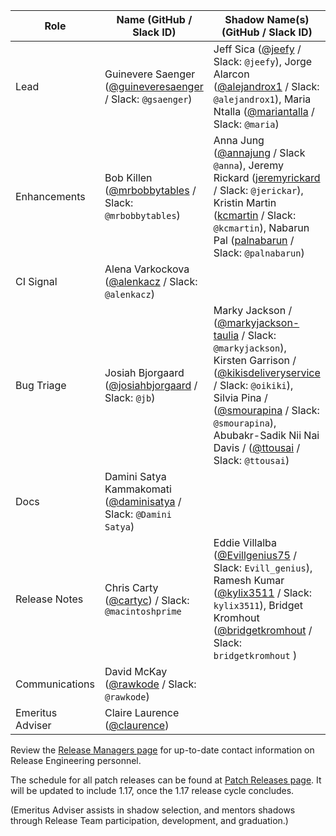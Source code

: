 | **Role** | **Name** (**GitHub / Slack ID**)  | **Shadow Name(s) (GitHub / Slack ID)** |
| ------ | ------ | ------ |
| Lead |  Guinevere Saenger ([@guineveresaenger](https://github.com/guineveresaenger) / Slack: `@gsaenger`) | Jeff Sica ([@jeefy](https://github.com/jeefy) / Slack: `@jeefy`), Jorge Alarcon ([@alejandrox1](https://github.com/alejandrox1) / Slack: `@alejandrox1`), Maria Ntalla ([@mariantalla](https://github.com/mariantalla) / Slack: `@maria`) |
| Enhancements | Bob Killen ([@mrbobbytables](https://github.com/mrbobbytables) / Slack: `@mrbobbytables`) | Anna Jung ([@annajung](https://github.com/annajung) / Slack `@anna`), Jeremy Rickard ([jeremyrickard](https://github.com/jeremyrickard) / Slack: `@jerickar`), Kristin Martin ([kcmartin](https://github.com/kcmartin) / Slack: `@kcmartin`), Nabarun Pal ([palnabarun](https://github.com/palnabarun) / Slack: `@palnabarun`) |
| CI Signal | Alena Varkockova ([@alenkacz](https://github.com/alenkacz) / Slack: `@alenkacz`) | |
| Bug Triage | Josiah Bjorgaard ([@josiahbjorgaard](https://github.com/josiahbjorgaard) / Slack: `@jb`) | Marky Jackson / ([@markyjackson-taulia](https://github.com/markyjackson-taulia) / Slack: `@markyjackson`), Kirsten Garrison / ([@kikisdeliveryservice](https://github.com/kikisdeliveryservice) / Slack: `@oikiki`), Silvia Pina / ([@smourapina](https://github.com/smourapina) / Slack: `@smourapina`), Abubakr-Sadik Nii Nai Davis / ([@ttousai](https://github.com/ttousai) / Slack: `@ttousai`) |
| Docs | Damini Satya Kammakomati ([@daminisatya](https://github.com/daminisatya) / Slack: `@Damini Satya`) |  |
| Release Notes | Chris Carty ([@cartyc](https://github.com/cartyc)) / Slack: `@macintoshprime` | Eddie Villalba ([@Evillgenius75](https://github.com/Evillgenius75) / Slack: `Evill_genius`), Ramesh Kumar ([@kylix3511](https://github.com/kylix3511) / Slack: `kylix3511`), Bridget Kromhout ([@bridgetkromhout](https://github.com/bridgetkromhout) / Slack: `bridgetkromhout` ) |
| Communications | David McKay ([@rawkode](https://github.com/rawkode) / Slack: `@rawkode`) |  |
| Emeritus Adviser | Claire Laurence ([@claurence](https://github.com/claurence)) |  |

Review the [Release Managers page](/release-managers.md) for up-to-date contact information on Release Engineering personnel.

The schedule for all patch releases can be found at [Patch Releases page](/releases/patch-releases.md). It will be updated to include 1.17, once the 1.17 release cycle concludes.

(Emeritus Adviser assists in shadow selection, and mentors shadows through Release Team participation, development, and graduation.)
